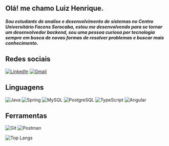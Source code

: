 ## 	Olá! me chamo Luiz Henrique.

##### 	Sou estudante de analíse e desenvolvimento de sistemas no Centro Universitário Facens Sorocaba, estou me desenvolvendo para se tornar um desenvolvedor backend, sou uma pessoa curiosa por tecnologia sempre em busca de novas formas de resolver problemas e buscar mais conhecimento.

## Redes sociais

  [![LinkedIn](https://img.shields.io/badge/LinkedIn-0077B5?style=for-the-badge&logo=linkedin&logoColor=white)](https://www.linkedin.com/in/luiz-henrique-4ab325278/) [![Gmail](https://img.shields.io/badge/Gmail-333333?style=for-the-badge&logo=gmail&logoColor=red)](mailto:henriqueluiz1103@gmail.com)

## Linguagens

 ![Java](https://img.shields.io/badge/java-%23ED8B00.svg?style=for-the-badge&logo=openjdk&logoColor=white) ![Spring](https://img.shields.io/badge/spring-%236DB33F.svg?style=for-the-badge&logo=spring&logoColor=white) ![MySQL](https://img.shields.io/badge/MySQL-00000F?style=for-the-badge&logo=mysql&logoColor=white) ![PostgreSQL](https://img.shields.io/badge/PostgreSQL-000?style=for-the-badge&logo=postgresql) ![TypeScript](https://img.shields.io/badge/typescript-%23007ACC.svg?style=for-the-badge&logo=typescript&logoColor=white) ![Angular](https://img.shields.io/badge/angular-%23DD0031.svg?style=for-the-badge&logo=angular&logoColor=white)
 
## Ferramentas

![Git](https://img.shields.io/badge/GIT-E44C30?style=for-the-badge&logo=git&logoColor=white) ![Postman](https://img.shields.io/badge/Postman-FF6C37.svg?style=for-the-badge&logo=Postman&logoColor=white)




![Top Langs](https://github-readme-stats-git-masterrstaa-rickstaa.vercel.app/api/top-langs/?username=Luiz4o&layout=compact&bg_color=000&border_color=30A3DC&title_color=E94D5F&text_color=FFF)
